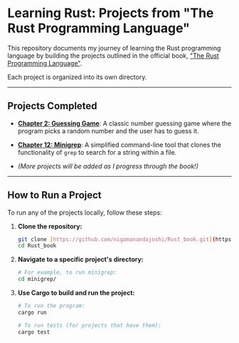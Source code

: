 # Learning Rust: Projects from "The Rust Programming Language"

This repository documents my journey of learning the Rust programming language by building the projects outlined in the official book, ["The Rust Programming Language"](https://doc.rust-lang.org/book/).

Each project is organized into its own directory.

---

## Projects Completed

- **[Chapter 2: Guessing Game](./Chapter2_guessing_game/)**: A classic number guessing game where the program picks a random number and the user has to guess it.

- **[Chapter 12: Minigrep](./minigrep/)**: A simplified command-line tool that clones the functionality of `grep` to search for a string within a file.

- *(More projects will be added as I progress through the book!)*

---

## How to Run a Project

To run any of the projects locally, follow these steps:

1.  **Clone the repository:**
    ```bash
    git clone [https://github.com/nigamanandajoshi/Rust_book.git](https://github.com/nigamanandajoshi/Rust_book.git)
    cd Rust_book
    ```

2.  **Navigate to a specific project's directory:**
    ```bash
    # For example, to run minigrep:
    cd minigrep/
    ```

3.  **Use Cargo to build and run the project:**
    ```bash
    # To run the program:
    cargo run

    # To run tests (for projects that have them):
    cargo test
    ```
